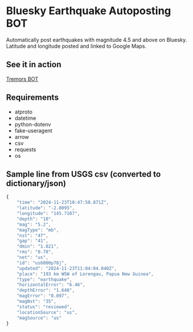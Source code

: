 # Bluesky Earthquake Autoposting BOT
Automatically post earthquakes with magnitude 4.5 and above on Bluesky. Latitude and longitude posted and linked to Google Maps.
## See it in action
[Tremors BOT](https://bsky.app/profile/tremorsbot.bsky.social)
## Requirements
- atproto
- datetime
- python-dotenv
- fake-useragent
- arrow
- csv
- requests
- os

## Sample line from USGS csv (converted to dictionary/json)
```javascript
{
    "time": "2024-11-23T10:47:50.871Z",
    "latitude": "-2.8095",
    "longitude": "145.7107",
    "depth": "10",
    "mag": "5.2",
    "magType": "mb",
    "nst": "47",
    "gap": "41",
    "dmin": "1.821",
    "rms": "0.78",
    "net": "us",
    "id": "us6000p78j",
    "updated": "2024-11-23T11:04:04.040Z",
    "place": "193 km WSW of Lorengau, Papua New Guinea",
    "type": "earthquake",
    "horizontalError": "6.46",
    "depthError": "1.648",
    "magError": "0.097",
    "magNst": "35",
    "status": "reviewed",
    "locationSource": "us",
    "magSource": "us"
}
```